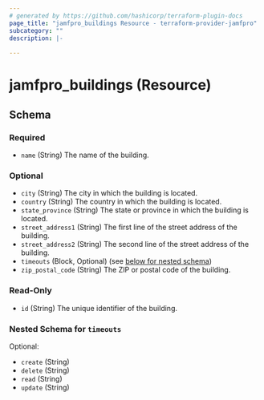 ```yaml
---
# generated by https://github.com/hashicorp/terraform-plugin-docs
page_title: "jamfpro_buildings Resource - terraform-provider-jamfpro"
subcategory: ""
description: |-
  
---
```


# jamfpro_buildings (Resource)





<!-- schema generated by tfplugindocs -->
## Schema

### Required

- `name` (String) The name of the building.

### Optional

- `city` (String) The city in which the building is located.
- `country` (String) The country in which the building is located.
- `state_province` (String) The state or province in which the building is located.
- `street_address1` (String) The first line of the street address of the building.
- `street_address2` (String) The second line of the street address of the building.
- `timeouts` (Block, Optional) (see [below for nested schema](#nestedblock--timeouts))
- `zip_postal_code` (String) The ZIP or postal code of the building.

### Read-Only

- `id` (String) The unique identifier of the building.

<a id="nestedblock--timeouts"></a>
### Nested Schema for `timeouts`

Optional:

- `create` (String)
- `delete` (String)
- `read` (String)
- `update` (String)
